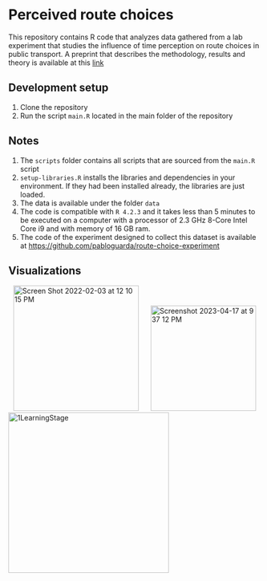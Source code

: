 # Perceived route choices

This repository contains R code that analyzes data gathered from a lab experiment that studies the influence of time perception on route choices in public transport. A preprint that describes the methodology, results and theory is available at this [link](https://arxiv.org/abs/2204.10964)

 

## Development setup

1. Clone the repository
2. Run the script `main.R` located in the main folder of the repository
 
## Notes
1. The `scripts` folder contains all scripts that are sourced from the `main.R` script
2. `setup-libraries.R` installs the libraries and dependencies in your environment. If they had been installed already, the libraries are just loaded. 
3. The data is available under the folder `data`
4. The code is compatible with `R 4.2.3` and it takes less than 5 minutes to be executed on a computer with a processor of 2.3 GHz 8-Core Intel Core i9 and with memory of 16 GB ram.
5. The code of the experiment designed to collect this dataset is available at https://github.com/pabloguarda/route-choice-experiment

## Visualizations

<img width="250" alt="Screen Shot 2022-02-03 at 12 10 15 PM" src="https://user-images.githubusercontent.com/25504487/232645675-c1da013d-9885-4a55-acfd-1a43694fdd55.png" hspace="10"> <img width="210" alt="Screenshot 2023-04-17 at 9 37 12 PM" src = "https://user-images.githubusercontent.com/25504487/232647352-5ddcba08-d3fb-4f0c-b9bb-74bc42c724bc.png" hspace="10">
<img width="320" alt="1LearningStage" src="https://user-images.githubusercontent.com/25504487/232648022-87cb5854-b94e-4db2-b5b7-9ee758071957.png">
